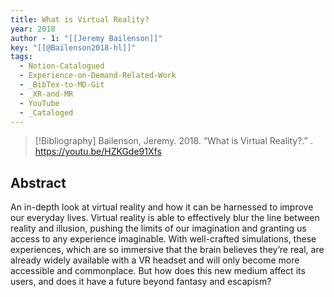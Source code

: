 ```yaml
---
title: What is Virtual Reality?
year: 2018
author - 1: "[[Jeremy Bailenson]]"
key: "[[@Bailenson2018-hl]]"
tags:
  - Notion-Catalogued
  - Experience-on-Demand-Related-Work
  - _BibTex-to-MD-Git
  - _XR-and-MR
  - YouTube
  - _Cataloged
---
```


> [!Bibliography]
> Bailenson, Jeremy. 2018. “What is Virtual Reality?.” . https://youtu.be/HZKGde91Xfs

## Abstract
An in-depth look at virtual reality and how it can be harnessed to improve our everyday lives. Virtual reality is able to effectively blur the line between reality and illusion, pushing the limits of our imagination and granting us access to any experience imaginable. With well-crafted simulations, these experiences, which are so immersive that the brain believes they’re real, are already widely available with a VR headset and will only become more accessible and commonplace. But how does this new medium affect its users, and does it have a future beyond fantasy and escapism?